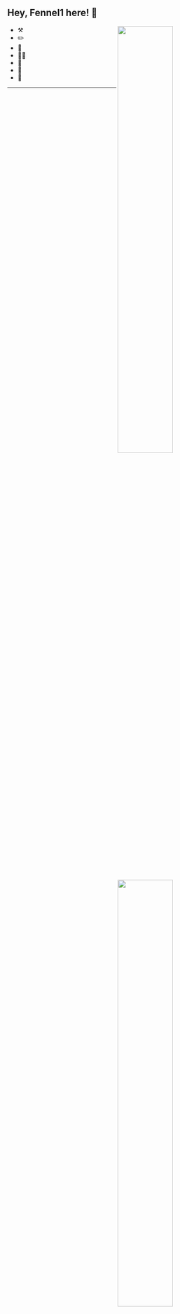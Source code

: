 ## Hey, Fennel1 here! :wave:

[<img align="right" width="50%" src="https://github-readme-stats-ouuan.vercel.app/api?username=Fennel1&theme=dark&show_icons=true">](https://metrics.lecoq.io/ouuan#gh-dark-mode-only)
[<img align="right" width="50%" src="https://github-readme-stats-ouuan.vercel.app/api?username=Fennel1&show_icons=true">](https://metrics.lecoq.io/ouuan#gh-light-mode-only)

-   :hammer_and_pick: 
-   :pencil2:
-   :seedling: 
-   :man_scientist: 
-   :man:
-   :thought_balloon:
-   :key: 
---


